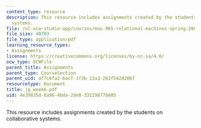 ```yaml
---
content_type: resource
description: This resource includes assignments created by the students on collaborative
  systems.
file: /ol-ocw-studio-app/courses/mas-965-relational-machines-spring-2005/4e39835d8a964bda2de833229877b085_jg_week6.pdf
file_size: 40793
file_type: application/pdf
learning_resource_types:
- Assignments
license: https://creativecommons.org/licenses/by-nc-sa/4.0/
ocw_type: OCWFile
parent_title: Assignments
parent_type: CourseSection
parent_uid: af7c6fa2-6acf-1f3b-13a3-263f542d206f
resourcetype: Document
title: jg_week6.pdf
uid: 4e39835d-8a96-4bda-2de8-33229877b085
---
```

This resource includes assignments created by the students on collaborative systems.